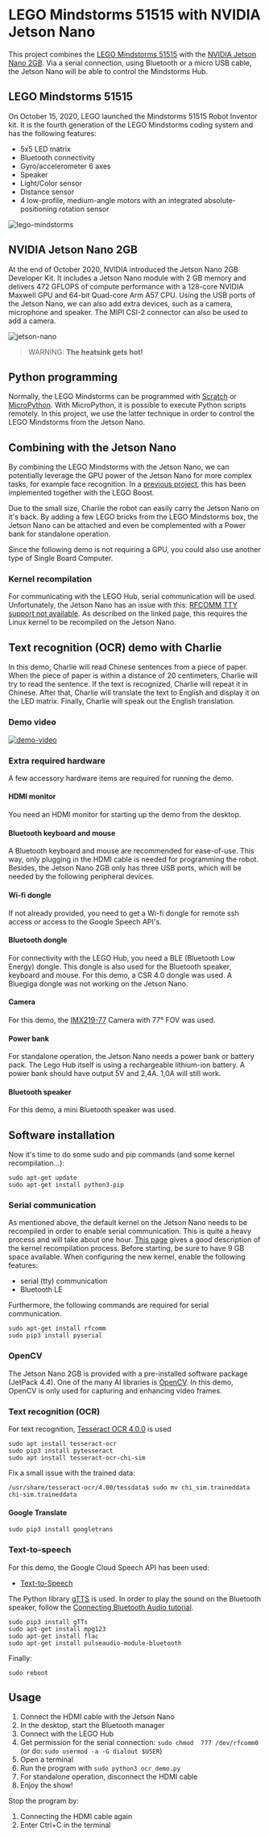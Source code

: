 # LEGO Mindstorms 51515 with NVIDIA Jetson Nano

This project combines the [LEGO Mindstorms 51515](https://www.lego.com/en-us/product/robot-inventor-51515)
with the [NVIDIA Jetson Nano 2GB](https://developer.nvidia.com/embedded/jetson-nano-2gb-developer-kit).
Via a serial connection, using Bluetooth or a micro USB cable, the Jetson Nano will be able to control the Mindstorms Hub.

## LEGO Mindstorms 51515
On October 15, 2020, LEGO launched the Mindstorms 51515 Robot Inventor kit. It is the fourth generation
of the LEGO Mindstorms coding system and has the following features:
* 5x5 LED matrix
* Bluetooth connectivity
* Gyro/accelerometer 6 axes
* Speaker
* Light/Color sensor
* Distance sensor
* 4 low-profile, medium-angle motors with an integrated absolute-positioning rotation sensor

![lego-mindstorms](img/51515.jpg)

## NVIDIA Jetson Nano 2GB
At the end of October 2020, NVIDIA introduced the Jetson Nano 2GB Developer Kit. It includes a Jetson Nano module with 2 GB
memory and delivers 472 GFLOPS of compute performance with a 128-core NVIDIA Maxwell GPU and 64-bit Quad-core Arm A57 CPU.
Using the USB ports of the Jetson Nano, we can also add extra devices, such as a camera, microphone and speaker.
The MIPI CSI-2 connector can also be used to add a camera.

![jetson-nano](img/jetson-nano-enthusiast-2gb-dev-kit-2c50-d.jpg)
> WARNING: **The heatsink gets hot!**

## Python programming 
Normally, the LEGO Mindstorms can be programmed with [Scratch](https://scratch.mit.edu/about/) or 
[MicroPython](http://www.micropython.org/).
With MicroPython, it is possible to execute Python scripts remotely.
In this project, we use the latter technique in order to control the LEGO Mindstorms from the Jetson Nano. 

## Combining with the Jetson Nano
By combining the LEGO Mindstorms with the Jetson Nano, we can potentially leverage the GPU power
of the Jetson Nano for more complex tasks, for example face recognition. 
In a [previous project](https://github.com/beemsoft/lb_jn), this has been implemented together with
the LEGO Boost.

Due to the small size, Charlie the robot can easily carry the Jetson Nano on it's back.
By adding a few LEGO bricks from the LEGO Mindstorms box, the Jetson Nano can be attached
and even be complemented with a Power bank for standalone operation.

Since the following demo is not requiring a GPU, you could also use another type of Single Board Computer.

### Kernel recompilation
For communicating with the LEGO Hub, serial communication will be used. Unfortunately, the Jetson Nano
has an issue with this: [RFCOMM TTY support not available](https://forums.developer.nvidia.com/t/jetson-nano-bluetooth-issue-rfcomm-tty-support-not-available/81432).
As described on the linked page, this requires the Linux kernel to be recompiled on the Jetson Nano.

## Text recognition (OCR) demo with Charlie
In this demo, Charlie will read Chinese sentences from a piece of paper.
When the piece of paper is within a distance of 20 centimeters, Charlie will
try to read the sentence. If the text is recognized, Charlie will repeat it in Chinese.
After that, Charlie will translate the text to English and display it on the LED matrix.
Finally, Charlie will speak out the English translation.

### Demo video
[![demo-video](img/video1.jpg)](https://youtu.be/AtLgXSPTPT8)

### Extra required hardware
A few accessory hardware items are required for running the demo.

#### HDMI monitor
You need an HDMI monitor for starting up the demo from the desktop.

#### Bluetooth keyboard and mouse
A Bluetooth keyboard and mouse are recommended for ease-of-use.
This way, only plugging in the HDMI cable is needed for programming the robot.
Besides, the Jetson Nano 2GB only has three USB ports, which will be needed
by the following peripheral devices.

#### Wi-fi dongle
If not already provided, you need to get a Wi-fi dongle for remote ssh access or 
access to the Google Speech API's.

#### Bluetooth dongle
For connectivity with the LEGO Hub, you need a BLE (Bluetooth Low Energy) dongle.
This dongle is also used for the Bluetooth speaker, keyboard and mouse.
For this demo, a CSR 4.0 dongle was used. A Bluegiga dongle was not working on the Jetson Nano.

#### Camera
For this demo, the [IMX219-77](https://www.waveshare.com/imx219-77-camera.htm) Camera with 77° FOV was used.

#### Power bank
For standalone operation, the Jetson Nano needs a power bank or battery pack.
The Lego Hub itself is using a rechargeable lithium-ion battery.
A power bank should have output 5V and 2,4A. 1,0A will still work.

#### Bluetooth speaker
For this demo, a mini Bluetooth speaker was used.
 
## Software installation
Now it's time to do some sudo and pip commands (and some kernel recompilation...):
```
sudo apt-get update
sudo apt-get install python3-pip
```

### Serial communication
As mentioned above, the default kernel on the Jetson Nano needs to be recompiled in order to enable
serial communication. This is quite a heavy process and will take about one hour.
[This page](https://blog.hypriot.com/post/nvidia-jetson-nano-build-kernel-docker-optimized/) gives
a good description of the kernel recompilation process. Before starting, be sure to have 9 GB space available.
When configuring the new kernel, enable the following features:
  * serial (tty) communication
  * Bluetooth LE

Furthermore, the following commands are required for serial communication.
```
sudo apt-get install rfcomm
sudo pip3 install pyserial
```
### OpenCV
The Jetson Nano 2GB is provided with a pre-installed software package (JetPack 4.4).
One of the many AI libraries is [OpenCV](https://opencv.org/). 
In this demo, OpenCV is only used for capturing and enhancing video frames. 

### Text recognition (OCR)
For text recognition, [Tesseract OCR 4.0.0](https://tesseract-ocr.github.io/) is used
```
sudo apt install tesseract-ocr
sudo pip3 install pytesseract
sudo apt install tesseract-ocr-chi-sim
```
Fix a small issue with the trained data:
``` 
/usr/share/tesseract-ocr/4.00/tessdata$ sudo mv chi_sim.traineddata chi-sim.traineddata
```

#### Google Translate
```
sudo pip3 install googletrans
```

### Text-to-speech
For this demo, the Google Cloud Speech API has been used:
* [Text-to-Speech](https://cloud.google.com/text-to-speech)

The Python library [gTTS](https://pypi.org/project/gTTS/) is used.
In order to play the sound on the Bluetooth speaker, follow the 
[Connecting Bluetooth Audio tutorial](https://developer.nvidia.com/embedded/learn/tutorials/connecting-bluetooth-audio).

```
sudo pip3 install gTTs
sudo apt-get install mpg123
sudo apt-get install flac
sudo apt-get install pulseaudio-module-bluetooth
```

Finally:
```
sudo reboot
```

## Usage
1. Connect the HDMI cable with the Jetson Nano
1. In the desktop, start the Bluetooth manager
1. Connect with the LEGO Hub
  1. Get permission for the serial connection: ```sudo chmod  777 /dev/rfcomm0```
  (or do: ```sudo usermod -a -G dialout $USER```)
1. Open a terminal
1. Run the program with ```sudo python3 ocr_demo.py```
1. For standalone operation, disconnect the HDMI cable
1. Enjoy the show!

Stop the program by:
1. Connecting the HDMI cable again
2. Enter Ctrl+C in the terminal
